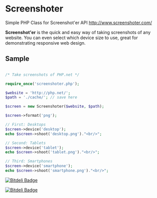 Screenshoter
============

Simple PHP Class for Screenshot'er API http://www.screenshoter.com/

**Screenshot'er** is the quick and easy way of taking screenshots of any website. You can even select which device size to use, great for demonstrating responsive web design. 

Sample
------

```php

/* Take screenshots of PHP.net */

require_once('screenshoter.php');

$website = 'http://php.net/';
$path = './cache/'; // save here

$screen = new Screenshoter($website, $path);

$screen->format('png');

// First: Desktops
$screen->device('desktop');
echo $screen->shoot('desktop.png')."<br/>";

// Second: Tablets
$screen->device('tablet');
echo $screen->shoot('tablet.png')."<br/>";

// Third: Smartphones
$screen->device('smartphone');
echo $screen->shoot('smartphone.png')."<br/>";
```


[![Bitdeli Badge](https://d2weczhvl823v0.cloudfront.net/evandro92/screenshoter/trend.png)](https://bitdeli.com/free "Bitdeli Badge")



[![Bitdeli Badge](https://d2weczhvl823v0.cloudfront.net/evandro92/screenshoter/trend.png)](https://bitdeli.com/free "Bitdeli Badge")

